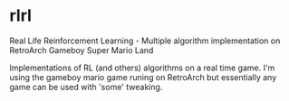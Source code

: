 # rlrl
Real Life Reinforcement Learning - Multiple algorithm implementation on RetroArch Gameboy Super Mario Land

Implementations of RL (and others) algorithms on a real time game. I'm using the gameboy mario game runing on RetroArch but essentially any game can be used with 'some' tweaking.
